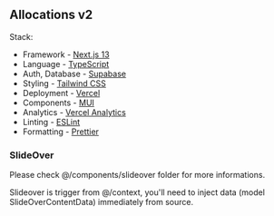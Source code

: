 ## Allocations v2

Stack:

- Framework - [Next.js 13](https://nextjs.org/13)
- Language - [TypeScript](https://www.typescriptlang.org)
- Auth, Database - [Supabase](https://supabase.com)
- Styling - [Tailwind CSS](https://tailwindcss.com)
- Deployment - [Vercel](https://vercel.com/docs/concepts/next.js/overview)
- Components - [MUI](https://www.mui.com)
- Analytics - [Vercel Analytics](https://vercel.com/analytics)
- Linting - [ESLint](https://eslint.org)
- Formatting - [Prettier](https://prettier.io)

### SlideOver

Please check @/components/slideover folder for more informations.

Slideover is trigger from @/context, you'll need to inject data (model SlideOverContentData) immediately from source.
 